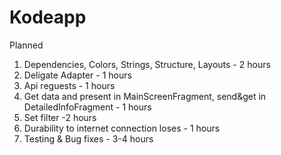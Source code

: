 # Kodeapp
 
 Planned
1. Dependencies, Colors, Strings, Structure, Layouts - 2 hours
2. Deligate Adapter - 1 hours
3. Api reguests - 1 hours
4. Get data and present in MainScreenFragment, send&get in DetailedInfoFragment - 1 hours
5. Set filter -2 hours
6. Durability to internet connection loses - 1 hours
7. Testing & Bug fixes - 3-4 hours 
